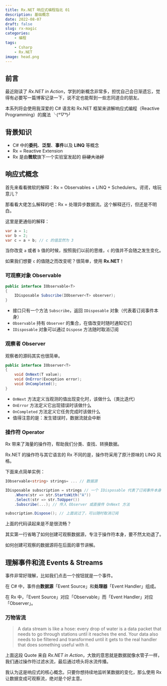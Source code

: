 ```yaml
---
title: Rx.NET 响应式编程指北 01
description: 基础概念
date: 2022-08-07
draft: false
slug: rx-magic
categories:
    - 编程
tags:
    - Csharp
    - Rx.NET
image: head.png
---
```

## 前言

最近刚读了 *Rx.NET in Action*，学到的新概念非常多，担忧自己会日渐遗忘，觉得有必要写一篇博客记录一下，说不定也能帮到一些志同道合的朋友。

本系列将会使用我深爱的 C# 语言和 Rx.NET 框架来讲解响应式编程（Reactive Programming）的魔法 ╰(*°▽°*)╯

## 背景知识

- C# 中的**委托**、**泛型**、**事件**以及 **LINQ** 等概念
- Rx = Reactive Extension
- Rx 是由**微软**旗下一个实验室发起的  ~~巨硬大法好~~

## 响应式概念

首先来看看微软的解释：Rx = Observables + LINQ + Schedulers。谔谔，啥玩意儿？

那看看大佬怎么解释的吧：Rx = 处理异步数据流。这个解释还行，但还是不明白。

这里是更通俗的解释：

```c#
var a = 1;
var b = 2;
var c = a + b; // c 的值显然为 3
```

当你改变 `a` 或者 `b` 值的时候，按照我们以前的思维，`c` 的值并不会随之发生变化。

如果我们想要 `c` 的值随之而改变呢？很简单，使用 **Rx.NET**！

### 可观察对象 Observable

```c#
public interface IObservable<T>
{
    IDisposable Subscribe(IObserver<T> observer);
}
```

- 接口只有一个方法 `Subscribe`，返回 `IDisposable` 对象（代表着订阅事件本身）
- `Observable` 持有 `Observer` 的集合，在值改变时随时通知它们
- `IDisposable` 对象可以通过  `Dispose` 方法随时取消订阅

### 观察者 Observer

观察者的源码其实也很简单。

```c#
public interface IObserver<T>
{
	void OnNext(T value); 
	void OnError(Exception error); 
 	void OnCompleted(); 
}
```

- `OnNext` 方法定义当观测的值出现变化时，该做什么（类比迭代）
- `OnError` 方法定义它出现错误时该做什么
- `OnCompleted` 方法定义它任务完成时该做什么
- 值得注意的是：发生错误时，数据流就会中断

### 操作符 Operator

Rx 带来了海量的操作符，帮助我们分类、查找、转换数据。

Rx.NET 的操作符与其它语言的 Rx 不同的是，操作符采用了原汁原味的 LINQ 风格。

下面来点简单实例：

```c#
IObservable<string> strings= ... // 数据源

IDisposable subscription = strings // 一个 IDisposable 代表了订阅事件本身
    .Where(str => str.StartsWith("A"))
    .Select(str => str.ToUpper())
    .Subscribe(...); // 传入 Observer 或直接传 OnNext 方法

subscription.Dispose(); // 上面说过了，可以随时取消订阅
```

上面的代码读起来是不是很流畅？

其实第一行省略了如何创建可观察数据源，专注于操作符本身，要不然太劝退了。

如何创建可观察的数据源将在后面的章节讲解。

## 理解事件和流 Events & Streams

事件非常好理解，比如我们点击一个按钮就是一个事件。

在 C# 中，事件由**数据源**「Event Source」和**处理器**「Event Handler」组成。

在 Rx 中，「Event Source」对应「Observable」而「Event Handler」对应「Observer」。

### 万物皆流 

>  A data stream is like a hose: every drop of water is a data packet that needs to go through stations until it reaches the end. Your data also needs to be filtered and transformed until  it gets to the real handler that does something useful with it.

上面这段 Quote 来自 *Rx.NET in Action*，大致的意思就是数据就像水管子一样，我们通过操作符过滤水流，最后通过喷头将水流传播。

我认为这是响应式的核心概念。只要你想持续地监听某数据的变化，那么使用 Rx 让数据变成可观察流，绝对是个好主意。
